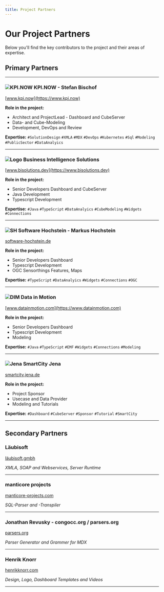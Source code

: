 ```yaml
---
title: Project Partners
---
```


# Our Project Partners

Below you'll find the key contributors to the project and their areas of expertise.

## Primary Partners

---

### ![KPI.NOW](/LogoKpiNow.png) **KPI.NOW - Stefan Bischof**
[www.kpi.now](https://www.kpi.now)

**Role in the project:**
- Architect and ProjectLead - Dashboard and CubeServer
- Data- and Cube-Modeling
- Development, DevOps and Review

**Expertise:**
`#SolutionDesign` `#XMLA` `#MDX` `#DevOps` `#Kubernetes` `#Sql` `#Modeling` `#PublicSector` `#DataAnalyics`

---

### ![Logo](/LogoBis.svg) **Business Intelligence Solutions**
[www.bisolutions.dev](https://www.bisolutions.dev)

**Role in the project:**
- Senior Developers Dashboard and CubeServer
- Java Development
- Typescript Development

**Expertise:**
`#Java` `#TypeScript` `#DataAnalyics` `#CubeModeling` `#Widgets` `#Connections`

---

### ![SH](/LogoSH.png) **Software Hochstein - Markus Hochstein**
[software-hochstein.de](https://software-hochstein.de)

**Role in the project:**
- Senior Developers Dashboard
- Typescript Development
- OGC Sensorthings Features, Maps

**Expertise:**
`#TypeScript` `#DataAnalyics` `#Widgets` `#Connections` `#OGC`

---

### ![DIM](/LogoDim.svg) **Data in Motion**
[www.datainmotion.com](https://www.datainmotion.com)

**Role in the project:**
- Senior Developers Dashboard
- Typescript Development
- Modeling

**Expertise:**
`#Java` `#TypeScript` `#EMF` `#Widgets` `#Connections` `#Modeling`

---
### ![Jena](/LogoScJena.svg) **SmartCity Jena**
[smartcity.jena.de](https://smartcity.jena.de)

**Role in the project:**
- Project Sponsor
- Usecase and Data Provider
- Modeling and Tutorials

**Expertise:**
`#Dashboard` `#CubeServer` `#Sponsor` `#Tutorial` `#SmartCity`

---

## Secondary Partners

### **Läubisoft**
[läubisoft.gmbh](https://läubisoft.gmbh)

*XMLA, SOAP and Webservices, Server Runtime*

---

### **manticore projects**
[manticore-projects.com](https://manticore-projects.com)

*SQL-Parser and -Transpiler*

---

### **Jonathan Revusky - congocc.org / parsers.org**
[parsers.org](https://parsers.org)

*Parser Generator and Grammer for MDX*

---

### **Henrik Knorr**
[henrikknorr.com](https://henrikknorr.com)

*Design, Logo, Dashboard Templates and Videos*

---

